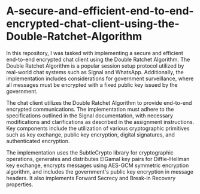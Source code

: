 # A-secure-and-efficient-end-to-end-encrypted-chat-client-using-the-Double-Ratchet-Algorithm

In this repository, I was tasked with implementing a secure and efficient end-to-end encrypted chat client using the Double Ratchet Algorithm. The Double Ratchet Algorithm is a popular session setup protocol utilized by real-world chat systems such as Signal and WhatsApp. Additionally, the implementation includes considerations for government surveillance, where all messages must be encrypted with a fixed public key issued by the government.

The chat client utilizes the Double Ratchet Algorithm to provide end-to-end encrypted communications. The implementation must adhere to the specifications outlined in the Signal documentation, with necessary modifications and clarifications as described in the assignment instructions. Key components include the utilization of various cryptographic primitives such as key exchange, public key encryption, digital signatures, and authenticated encryption. 

The implementation uses the SubtleCrypto library for cryptographic operations, generates and distributes ElGamal key pairs for Diffie-Hellman key exchange, encrypts messages using AES-GCM symmetric encryption algorithm, and includes the government's public key encryption in message headers. It also implements Forward Secrecy and Break-in Recovery properties.
